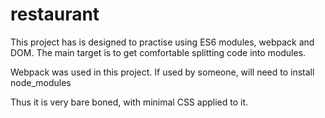 # restaurant

This project has is designed to practise using ES6 modules, webpack and DOM.
The main target is to get comfortable splitting code into modules.

Webpack was used in this project. If used by someone, will need to install node_modules

Thus it is very bare boned, with minimal CSS applied to it. 
